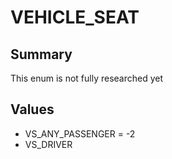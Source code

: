# VEHICLE_SEAT

## Summary
This enum is not fully researched yet

## Values
* VS_ANY_PASSENGER = -2
* VS_DRIVER
